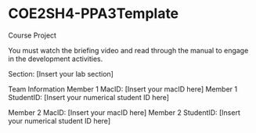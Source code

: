 # COE2SH4-PPA3Template
Course Project

You must watch the briefing video and read through the manual to engage in the development activities.


Section: [Insert your lab section]

Team Information
Member 1 MacID: [Insert your macID here]
Member 1 StudentID: [Insert your numerical student ID here]

Member 2 MacID: [Insert your macID here]
Member 2 StudentID: [Insert your numerical student ID here]